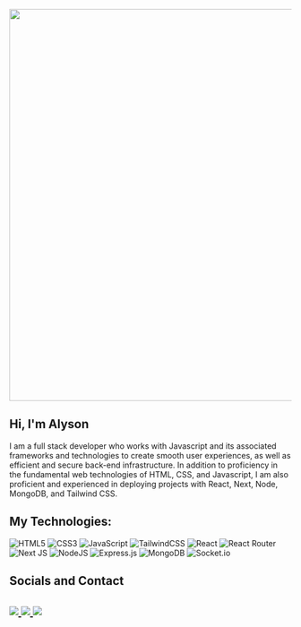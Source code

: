 
<p align="center">
<img src='https://i.imgur.com/IMp17N6.png' width='700' >
  </p>

<h2> Hi, I'm Alyson </h2>

I am a full stack developer who works with Javascript and its associated frameworks and technologies to create smooth user experiences, as well as efficient and secure back-end infrastructure. In addition to proficiency in the fundamental web technologies of HTML, CSS, and Javascript, I am also proficient and experienced in deploying projects with React, Next, Node, MongoDB, and Tailwind CSS.

<h2> My Technologies: </h2>

![HTML5](https://img.shields.io/badge/html5-%23E34F26.svg?style=for-the-badge&logo=html5&logoColor=white)
![CSS3](https://img.shields.io/badge/css3-%231572B6.svg?style=for-the-badge&logo=css3&logoColor=white)
![JavaScript](https://img.shields.io/badge/javascript-%23323330.svg?style=for-the-badge&logo=javascript&logoColor=%23F7DF1E)
![TailwindCSS](https://img.shields.io/badge/tailwindcss-%2338B2AC.svg?style=for-the-badge&logo=tailwind-css&logoColor=white)
![React](https://img.shields.io/badge/react-%2320232a.svg?style=for-the-badge&logo=react&logoColor=%2361DAFB)
![React Router](https://img.shields.io/badge/React_Router-CA4245?style=for-the-badge&logo=react-router&logoColor=white)
![Next JS](https://img.shields.io/badge/Next-black?style=for-the-badge&logo=next.js&logoColor=white)
![NodeJS](https://img.shields.io/badge/node.js-6DA55F?style=for-the-badge&logo=node.js&logoColor=white)
![Express.js](https://img.shields.io/badge/express.js-%23404d59.svg?style=for-the-badge&logo=express&logoColor=%2361DAFB)
![MongoDB](https://img.shields.io/badge/MongoDB-%234ea94b.svg?style=for-the-badge&logo=mongodb&logoColor=white)
![Socket.io](https://img.shields.io/badge/Socket.io-black?style=for-the-badge&logo=socket.io&badgeColor=010101)


<h2> Socials and Contact <h2>

  <a href='https://www.linkedin.com/in/alyson-talante-b2108122a/'>
    
  <img src='https://img.shields.io/badge/LinkedIn-0077B5?style=for-the-badge&logo=linkedin&logoColor=white'>
    
  </a>
  
   <a href='mailto:alysontalante@gmail.com'>
    
  <img src='https://img.shields.io/badge/Gmail-D14836?style=for-the-badge&logo=gmail&logoColor=white'>
    
  </a>
  
  
  <a href='https://twitter.com/alytalante'>
    
  <img src='https://img.shields.io/badge/Twitter-1DA1F2?style=for-the-badge&logo=twitter&logoColor=white'>
    
  </a>
  
